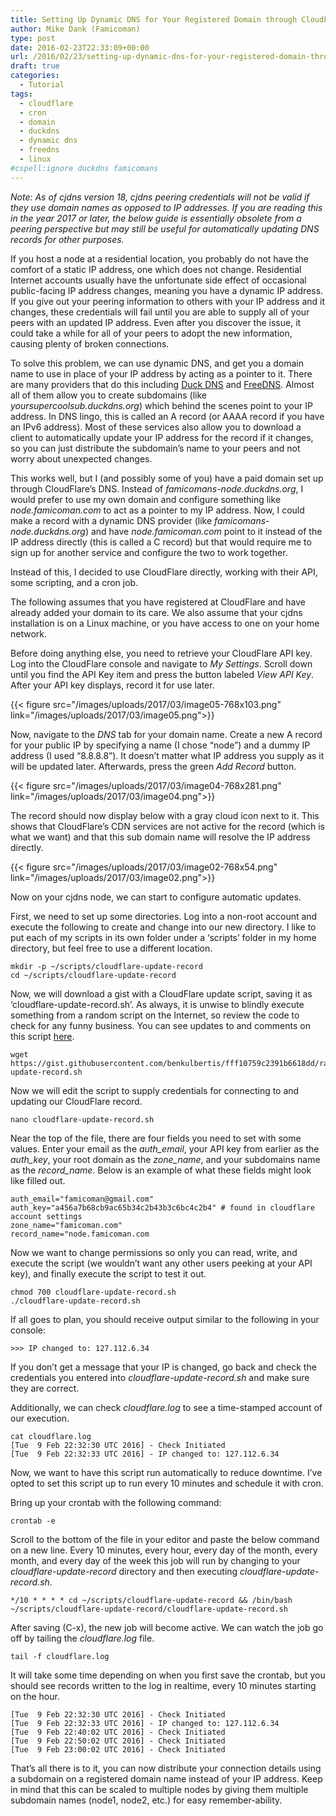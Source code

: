```yaml
---
title: Setting Up Dynamic DNS for Your Registered Domain through CloudFlare
author: Mike Dank (Famicoman)
type: post
date: 2016-02-23T22:33:09+00:00
url: /2016/02/23/setting-up-dynamic-dns-for-your-registered-domain-through-cloudflare/
draft: true
categories:
  - Tutorial
tags:
  - cloudflare
  - cron
  - domain
  - duckdns
  - dynamic dns
  - freedns
  - linux
#cspell:ignore duckdns famicomans
---
```

*Note: As of cjdns version 18, cjdns peering credentials will not be valid if they use domain names as opposed to IP addresses. If you are reading this in the year 2017 or later, the below guide is essentially obsolete from a peering perspective but may still be useful for automatically updating DNS records for other purposes.*  

If you host a node at a residential location, you probably do not have the comfort of a static IP address, one which does not change. Residential Internet accounts usually have the unfortunate side effect of occasional public-facing IP address changes, meaning you have a dynamic IP address. If you give out your peering information to others with your IP address and it changes, these credentials will fail until you are able to supply all of your peers with an updated IP address. Even after you discover the issue, it could take a while for all of your peers to adopt the new information, causing plenty of broken connections.  

To solve this problem, we can use dynamic DNS, and get you a domain name to use in place of your IP address by acting as a pointer to it. There are many providers that do this including [Duck DNS](https://www.duckdns.org/) and [FreeDNS](https://freedns.afraid.org/"). Almost all of them allow you to create subdomains (like *yoursupercoolsub.duckdns.org*) which behind the scenes point to your IP address. In DNS lingo, this is called an A record (or AAAA record if you have an IPv6 address). Most of these services also allow you to download a client to automatically update your IP address for the record if it changes, so you can just distribute the subdomain’s name to your peers and not worry about unexpected changes.  

This works well, but I (and possibly some of you) have a paid domain set up through CloudFlare’s DNS. Instead of *famicomans-node.duckdns.org*, I would prefer to use my own domain and configure something like *node.famicoman.com* to act as a pointer to my IP address. Now, I could make a record with a dynamic DNS provider (like *famicomans-node.duckdns.org*) and have *node.famicoman.com* point to it instead of the IP address directly (this is called a C record) but that would require me to sign up for another service and configure the two to work together.  

Instead of this, I decided to use CloudFlare directly, working with their API, some scripting, and a cron job.  

The following assumes that you have registered at CloudFlare and have already added your domain to its care. We also assume that your cjdns installation is on a Linux machine, or you have access to one on your home network.  

Before doing anything else, you need to retrieve your CloudFlare API key. Log into the CloudFlare console and navigate to *My Settings*. Scroll down until you find the API Key item and press the button labeled *View API Key*. After your API key displays, record it for use later.  

{{< figure src="/images/uploads/2017/03/image05-768x103.png"  link="/images/uploads/2017/03/image05.png">}}

Now, navigate to the *DNS* tab for your domain name. Create a new A record for your public IP by specifying a name (I chose “node”) and a dummy IP address (I used “8.8.8.8”). It doesn’t matter what IP address you supply as it will be updated later. Afterwards, press the green *Add Record* button.  

{{< figure src="/images/uploads/2017/03/image04-768x281.png"  link="/images/uploads/2017/03/image04.png">}}
   
The record should now display below with a gray cloud icon next to it. This shows that CloudFlare’s CDN services are not active for the record (which is what we want) and that this sub domain name will resolve the IP address directly.  

{{< figure src="/images/uploads/2017/03/image02-768x54.png"  link="/images/uploads/2017/03/image02.png">}}

Now on your cjdns node, we can start to configure automatic updates.  

First, we need to set up some directories. Log into a non-root account and execute the following to create and change into our new directory. I like to put each of my scripts in its own folder under a ‘scripts’ folder in my home directory, but feel free to use a different location.  

```
mkdir -p ~/scripts/cloudflare-update-record
cd ~/scripts/cloudflare-update-record
```

Now, we will download a gist with a CloudFlare update script, saving it as ‘cloudflare-update-record.sh’. As always, it is unwise to blindly execute something from a random script on the Internet, so review the code to check for any funny business. You can see updates to and comments on this script [here](https://gist.github.com/benkulbertis/fff10759c2391b6618dd/).  

```
wget https://gist.githubusercontent.com/benkulbertis/fff10759c2391b6618dd/raw/0e365a91a15e15494b312cb5492e40dec2072414/cloudflare-update-record.sh
```

Now we will edit the script to supply credentials for connecting to and updating our CloudFlare record.  

```
nano cloudflare-update-record.sh
```

Near the top of the file, there are four fields you need to set with some values. Enter your email as the *auth_email*, your API key from earlier as the *auth_key*, your root domain as the *zone_name*, and your subdomains name as the *record_name*. Below is an example of what these fields might look like filled out.  

```
auth_email="famicoman@gmail.com"
auth_key="a456a7b68cb9ac65b34c2b43b3c6bc4c2b4" # found in cloudflare account settings
zone_name="famicoman.com"
record_name="node.famicoman.com
```

Now we want to change permissions so only you can read, write, and execute the script (we wouldn’t want any other users peeking at your API key), and finally execute the script to test it out.  
  
```
chmod 700 cloudflare-update-record.sh
./cloudflare-update-record.sh
```

If all goes to plan, you should receive output similar to the following in your console:  

```
>>> IP changed to: 127.112.6.34
```

If you don’t get a message that your IP is changed, go back and check the credentials you entered into *cloudflare-update-record.sh* and make sure they are correct.  

Additionally, we can check *cloudflare.log* to see a time-stamped account of our execution.  

```
cat cloudflare.log
[Tue  9 Feb 22:32:30 UTC 2016] - Check Initiated
[Tue  9 Feb 22:32:33 UTC 2016] - IP changed to: 127.112.6.34
```

Now, we want to have this script run automatically to reduce downtime. I’ve opted to set this script up to run every 10 minutes and schedule it with cron.  

Bring up your crontab with the following command:  

```
crontab -e
```

Scroll to the bottom of the file in your editor and paste the below command on a new line. Every 10 minutes, every hour, every day of the month, every month, and every day of the week this job will run by changing to your *cloudflare-update-record* directory and then executing *cloudflare-update-record.sh*.  

```
*/10 * * * * cd ~/scripts/cloudflare-update-record && /bin/bash ~/scripts/cloudflare-update-record/cloudflare-update-record.sh
```

After saving (C-x), the new job will become active. We can watch the job go off by tailing the *cloudflare.log* file.  

```
tail -f cloudflare.log
```
   
It will take some time depending on when you first save the crontab, but you should see records written to the log in realtime, every 10 minutes starting on the hour.  
  
```
[Tue  9 Feb 22:32:30 UTC 2016] - Check Initiated
[Tue  9 Feb 22:32:33 UTC 2016] - IP changed to: 127.112.6.34
[Tue  9 Feb 22:40:02 UTC 2016] - Check Initiated
[Tue  9 Feb 22:50:02 UTC 2016] - Check Initiated
[Tue  9 Feb 23:00:02 UTC 2016] - Check Initiated
```
   
That’s all there is to it, you can now distribute your connection details using a subdomain on a registered domain name instead of your IP address. Keep in mind that this can be scaled to multiple nodes by giving them multiple subdomain names (node1, node2, etc.) for easy remember-ability.  